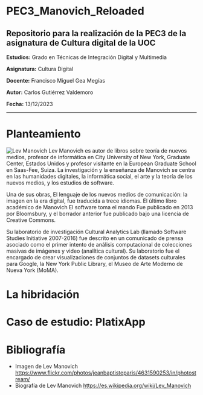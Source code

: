# PEC3_Manovich_Reloaded
Repositorio para la realización de la PEC3 de la asignatura de Cultura digital de la UOC
---

**Estudios:** Grado en Técnicas de Integración Digital y Multimedia

**Asignatura:** Cultura Digital

**Docente:** Francisco Miguel Gea Megías

**Autor:** Carlos Gutiérrez Valdemoro

**Fecha:** 13/12/2023
___

# Planteamiento
![Lev Manovich](https://live.staticflickr.com/4044/4631590253_81d60a0169_k.jpg "Lev Manovich")
Lev Manovich es autor de libros sobre teoría de nuevos medios, profesor de informática en City University of New York,
Graduate Center, Estados Unidos y profesor visitante en la European Graduate School en Saas-Fee, Suiza.
La investigación y la enseñanza de Manovich se centra en las humanidades digitales, la informática social,
el arte y la teoría de los nuevos medios, y los estudios de software.

Una de sus obras, El lenguaje de los nuevos medios de comunicación: la imagen en la era digital, fue traducida
a trece idiomas. El último libro académico de Manovich El software toma el mando Fue publicado en 2013 por Bloomsbury,
y el borrador anterior fue publicado bajo una licencia de Creative Commons.

Su laboratorio de investigación Cultural Analytics Lab (llamado Software Studies Initiative 2007-2016) fue descrito
en un comunicado de prensa asociado como el primer intento de análisis computacional de colecciones masivas de imágenes
y video (analítica cultural). Su laboratorio fue el encargado de crear visualizaciones de conjuntos de datasets culturales
para Google, la New York Public Library, el Museo de Arte Moderno de Nueva York (MoMA).

# La hibridación

# Caso de estudio: PlatixApp


# Bibliografía
* Imagen de Lev Manovich <https://www.flickr.com/photos/jeanbaptisteparis/4631590253/in/photostream/>
* Biografía de Lev Manovich <https://es.wikipedia.org/wiki/Lev_Manovich>
